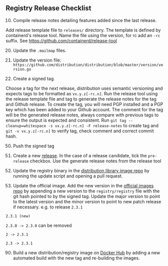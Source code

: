## Registry Release Checklist

10. Compile release notes detailing features added since the last release.

  Add release template file to `releases/` directory. The template is defined
by containerd's release tool. Name the file using the version, for rc add
an `-rc` suffix.
See https://github.com/containerd/release-tool

20. Update the `.mailmap` files.

30. Update the version file: `https://github.com/distribution/distribution/blob/master/version/version.go`

40. Create a signed tag.

  Choose a tag for the next release, distribution uses semantic versioning
and expects tags to be formatted as `vx.y.z[-rc.n]`. Run the release tool using
the release template file and tag to generate the release notes for the tag
and Github release. To create the tag, you will need PGP installed and a PGP
key which has been added to your Github account. The comment for the tag will
be the generated release notes, always compare with previous tags to ensure
the output is expected and consistent.
Run `git tag --cleanup=whitespace -s vx.y.z[-rc.n] -F release-notes` to create
tag and `git -v vx.y.z[-rc.n]` to verify tag, check comment and correct commit
hash.

50. Push the signed tag

60. Create a new [release](https://github.com/distribution/distribution/releases).
In the case of a release candidate, tick the `pre-release` checkbox. Use
the generate release notes from the release tool

70. Update the registry binary in the [distribution library image repo](https://github.com/distribution/distribution-library-image) by running the update script and  opening a pull request.

80. Update the official image.  Add the new version in the [official images repo](https://github.com/docker-library/official-images) by appending a new version to the `registry/registry` file with the git hash pointed to by the signed tag.  Update the major version to point to the latest version and the minor version to point to new patch release if necessary.
e.g. to release `2.3.1`

   `2.3.1 (new)`

   `2.3.0 -> 2.3.0` can be removed

   `2 -> 2.3.1`

   `2.3 -> 2.3.1`

90. Build a new distribution/registry image on [Docker Hub](https://hub.docker.com/u/distribution/dashboard) by adding a new automated build with the new tag and re-building the images.
